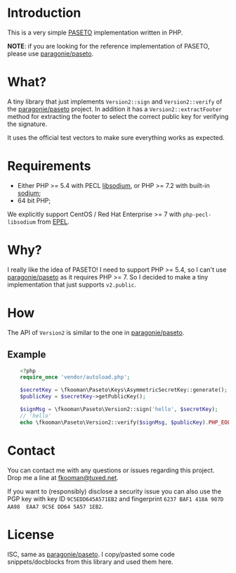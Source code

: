 # Introduction

This is a very simple [PASETO](https://paseto.io/rfc/) implementation written
in PHP.

**NOTE**: if you are looking for the reference implementation of PASETO, please 
use [paragonie/paseto](https://github.com/paragonie/paseto).

# What?

A tiny library that just implements `Version2::sign` and `Version2::verify` of 
the [paragonie/paseto](https://github.com/paragonie/paseto) project. In 
addition it has a `Version2::extractFooter` method for extracting the footer 
to select the correct public key for verifying the signature.

It uses the official test vectors to make sure everything works as expected.

# Requirements

- Either PHP >= 5.4 with PECL 
  [libsodium](https://pecl.php.net/package/libsodium), or PHP >= 7.2 with 
  built-in [sodium](https://secure.php.net/sodium);
- 64 bit PHP;

We explicitly support CentOS / Red Hat Enterprise >= 7 with 
`php-pecl-libsodium` from [EPEL](https://fedoraproject.org/wiki/EPEL).

# Why?

I really like the idea of PASETO! I need to support PHP >= 5.4, so I can't use
[paragonie/paseto](https://github.com/paragonie/paseto) as it requires 
PHP >= 7. So I decided to make a tiny implementation that just supports 
`v2.public`.

# How 

The API of `Version2` is similar to the one in 
[paragonie/paseto](https://github.com/paragonie/paseto).

## Example 

```php
    <?php
    require_once 'vendor/autoload.php';

    $secretKey = \fkooman\Paseto\Keys\AsymmetricSecretKey::generate();
    $publicKey = $secretKey->getPublicKey();

    $signMsg = \fkooman\Paseto\Version2::sign('hello', $secretKey);
    // 'hello'
    echo \fkooman\Paseto\Version2::verify($signMsg, $publicKey).PHP_EOL;
```

# Contact

You can contact me with any questions or issues regarding this project. Drop
me a line at [fkooman@tuxed.net](mailto:fkooman@tuxed.net).

If you want to (responsibly) disclose a security issue you can also use the
PGP key with key ID `9C5EDD645A571EB2` and fingerprint
`6237 BAF1 418A 907D AA98  EAA7 9C5E DD64 5A57 1EB2`.

# License 

ISC, same as [paragonie/paseto](https://github.com/paragonie/paseto). I 
copy/pasted some code snippets/docblocks from this library and used them here.
